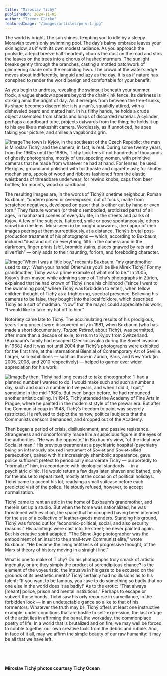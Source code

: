 ```yaml
---
title: "Miroslav Tichý"
publishedOn: 2024-11-05
author: "Trevor Clarke"
featuredImage: "/images/articles/perv-1.jpg"
---
```


The world is bright. The sun shines, tempting you to idle by a sleepy Moravian town’s only swimming pool. The day’s balmy embrace leaves your skin aglow, as if with its own modest radiance. As you approach the poolside, a tepid breeze half-heartedly churns the dust on the road and stirs the leaves on the trees into a chorus of hushed murmurs. The sunlight breaks gently through the branches, casting a mottled patchwork of glimmering shade onto the encircling lawn. The crowd at the water’s edge moves about indifferently, languid and lazy as the day. It is as if nature has conspired to render the world benign and comfortable for your benefit.

As you begin to undress, revealing the swimsuit beneath your summer frock, a vague shadow appears beyond the chain-link fence. Its darkness is striking amid the bright of day. As it emerges from between the tree-trunks, its shape becomes discernible: it is a man’s, squalidly attired, with a disheveled beard and matted hair. In his filthy hands, he holds a crude object assembled from shards and lumps of discarded material. A cylinder, perhaps a cardboard tube, projects outwards from the thing; he holds it up to his eye like a makeshift camera. Wordlessly, as if unnoticed, he apes taking your picture, and smiles a vagabond’s grin.

![Image](/images/articles/perv-1.jpg)The town is Kyjov, in the southeast of the Czech Republic; the man is Miroslav Tichý; and the camera, in fact, is real. During some twenty years, from the 1960s until the 1980s, Tichý took tens if not hundreds of thousands of ghostly photographs, mostly of unsuspecting women, with primitive cameras that he made from whatever he had at hand. For lenses, he used Plexiglas, ground and polished with toothpaste and cigarette ash; for shutter mechanisms, spools of wood and ribbons fashioned from the elastic waistbands of threadbare underwear; for rewind knobs, caps from beer bottles; for mounts, wood or cardboard.

The resulting images are, in the words of Tichý’s onetime neighbour, Roman Buxbaum, “underexposed or overexposed, out of focus, made from scratched negatives, developed on paper that is either cut by hand or even torn.” They feature women (or their disembodied, eroticized parts) of all ages, in haphazard scenes of everyday life, in the streets and parks of Kyjov. A few of the subjects, flattered, smile or pose spontaneously; others scowl into the lens. Most seem to be caught unawares, the captor of their images peering at them surreptitiously, at a distance. Tichý’s brutal post-production treatment of his photographs — which, according to Buxbaum, included “dust and dirt on everything, filth in the camera and in the darkroom, finger prints [*sic*], bromide stains, places gnawed by rats and silverfish” — only adds to their haunting, forlorn, and foreboding character.

![Image](/images/articles/perv-2.jpg)“When I was a little boy,” recounts Buxbaum, “my grandmother used to say: ‘Wash your hands! Otherwise you’ll be like Mirek Tichý!’ For my grandmother, Tichý was a prime example of what not to be.” In 2005, Kyjov’s then-mayor, while admiring some of Tichý’s photographs in Zürich, explained that he had known of Tichý since his childhood (“since I went to the swimming pool,” where Tichý was forbidden to enter), when fellow children thought of Tichý as a frightening, spectral presence. Believing his cameras to be false, they bought into the local folklore, which described Tichý as a sort of madman. “Now” that the mayor could appreciate his work, “I would like to take my hat off to him.”

Notoriety came late to Tichý. The accumulating results of his prodigious, years-long project were discovered only in 1981, when Buxbaum (who has made a short documentary, *Tarzan Retired*, about Tichý), was permitted, after more than a decade of exile, to return to Kyjov from Switzerland. (Buxbaum’s family had escaped Czechoslovakia during the Soviet invasion in 1968.) And it was not until 2004 that Tichý’s photographs were exhibited for the first time, at the International Biennial of Contemporary Art of Seville. Larger, solo exhibitions — such as those in Zürich, Paris, and New York (in 2005, 2008, and 2010 respectively) — helped to garner ever wider appreciation for his work.

![Image](/images/articles/perv-3.jpg)By then, Tichý had long ceased to take photographs: “I had a planned number I wanted to do: I would make such and such a number a day, such and such a number in five years, and when I did it, I quit,” sometime in the mid-1980s. But even longer before, he had renounced another artistic calling. In 1945, Tichý attended the Academy of Fine Arts in Prague, where he painted in the modernist style of the prewar era. But after the Communist coup in 1948, Tichý’s freedom to paint was severely restricted. He refused to depict the narrow, political subjects that the Communists censors demanded, and dropped out of the Academy.

Then began a period of crisis, disillusionment, and passive resistance. Strangeness and nonconformity made him a suspicious figure in the eyes of the authorities. “He was the opposite,” in Buxbaum’s view, “of the ideal new Socialist man.” His previous treatment at a psychiatric hospital (psychiatry being an infamously abused instrument of Soviet and Soviet-allied persecution), paired with his increasingly shambolic appearance, gave police sufficient pretext to periodically incarcerate Tichý — purportedly to “normalize” him, in accordance with ideological standards — in a psychiatric clinic. He would return a few days later, shaven and bathed, only for the abuse to repeat itself, mostly at the occasion of political holidays. Tichý came to accept his lot, readying a small suitcase before each predicted visit of the police. He stoutly refused, however, to accept normalization.

Tichý came to rent an attic in the home of Buxbaum’s grandmother, and therein set up a studio. But when the home was nationalized, he was threatened with eviction, the space that he occupied having been intended for the use of a collective of leather-goods menders. Standing his ground, Tichý was forced out for “economic-political, social, and also security reasons.” His paintings were cast into the street; he never painted again. But his creative spirit adapted. “The Stone-Age photographer was the embodiment of an insult to the small-town Communist elite,” wrote Buxbaum. “He became the living antithesis of progressive thought, of the Marxist theory of history moving in a straight line.”

What is one to make of Tichý? Do his photographs truly smack of artistic ingenuity, or are they simply the product of serendipitous chance? Is the element of the voyeuristic, the intrusive in his gaze to be excused on the grounds of its aesthetic merits? Tichý certainly had no illusions as to his talent: “If you want to be famous, you have to do something so badly that no one else in the world does it as badly!” As to the erotic: “That always [meant] police, prison and mental institutions.” Perhaps to escape or subvert those bonds, Tichý saw his only recourse in surveillance, in the forbidden look — in an undetectable glance so alike to that of his tormentors. Whatever the truth may be, Tichý offers at least one instructive example: under conditions that are hostile to self-expression, the last refuge of the artist lies in affirming the banal, the workaday, the commonplace poetry of life. In a world that is brutalized and on fire, we may well be forced to cobble together our own creative tools from the debris and rubble. And, in face of it all, may we affirm the simple beauty of our raw humanity: it may be all that we have left.

‍

‍

**Miroslav Tichý photos courtesy Tichy Ocean**
